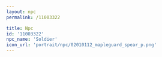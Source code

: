 ```yaml
---
layout: npc
permalink: /11003322

title: Npc
id: '11003322'
npc_name: 'Soldier'
icon_url: 'portrait/npc/02010112_mapleguard_spear_p.png'
---
```

